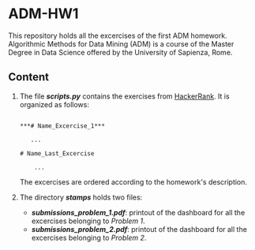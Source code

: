 # ADM-HW1

This repository holds all the excercises of the first ADM homework. Algorithmic Methods for Data Mining (ADM) is a course of the Master Degree in Data Science offered by the University of Sapienza, Rome.

## Content

1. The file ***scripts.py*** contains the exercises from [HackerRank](https://www.hackerrank.com/dashboard). It is organized as follows:

    ```

    ***# Name_Excercise_1***

       ...

    # Name_Last_Excercise
        
        ...
    
    ```

    The excercises are ordered according to the homework's description.

2. The directory ***stamps*** holds two files:
    - ***submissions_problem_1.pdf***: printout of the dashboard for all the excercises belonging to *Problem 1*.
    - ***submissions_problem_2.pdf***: printout of the dashboard for all the excercises belonging to *Problem 2*.
